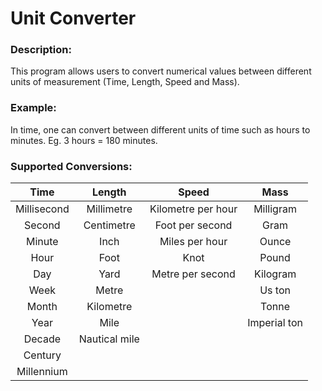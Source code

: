 # **Unit Converter**

### **Description:**

This program allows users to convert numerical values between different units of measurement (Time, Length, Speed and Mass).

### **Example:**

In time, one can convert between different units of time such as hours to minutes. Eg. 3 hours = 180 minutes.

### **Supported Conversions:**

|Time         | Length      | Speed              | Mass        |    
|  :---:      | :---:       | :---:              | :---:       |
| Millisecond |  Millimetre | Kilometre per hour | Milligram   |   
| Second      | Centimetre  | Foot per second    | Gram        |  
| Minute      | Inch        | Miles per hour     | Ounce       |    
| Hour        | Foot        | Knot               | Pound       |  
| Day         |   Yard      | Metre per second   | Kilogram    |   
|     Week    |    Metre    |                    | Us ton      |  
|     Month   |    Kilometre|                    | Tonne       |  
|     Year    |     Mile    |                    |Imperial ton |  
|      Decade |Nautical mile|                    |             |  
|  Century    |             |                    |             |  
|  Millennium |             |                    |             |  
